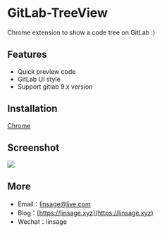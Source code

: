 # GitLab-TreeView

Chrome extension to show a code tree on GitLab  :)

## Features

- Quick preview code
- GitLab UI style
- Support gitlab 9.x version

## Installation

[Chrome](https://chrome.google.com/webstore)

## Screenshot

![](https://ws2.sinaimg.cn/large/006tNc79gy1fhpc4wcad7g30z10hzaqs.gif)

## More

- Email：[linsage@live.com](mailto:linsage@live.com)
- Blog：[https://linsage.xyz](https://linsage.xyz)
- Wechat：linsage